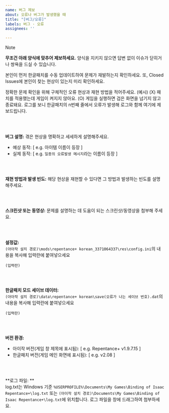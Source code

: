 ```yaml
---
name: 버그 제보
about: 오류나 버그가 발생했을 때
title: "[버그/오류]"
labels: 버그 · 오류
assignees: ''

---
```


> [!NOTE]
> **무조건 아래 양식에 맞추어 제보하세요.** 양식을 지키지 않으면 답변 없이 이슈가 닫히거나 쌍욕을 드실 수 있습니다.
>
> 본인이 먼저 한글패치를 수동 업데이트하여 문제가 재발하는지 확인하세요. 또, Closed Issues에 본인이 찾는 현상이 있는지 미리 확인하세요.
>
> 정확한 문제 확인을 위해 구체적인 오류 현상과 재현 방법을 적어주세요. (예시)
> (X) 패치를 적용했는데 게임이 켜지지 않아요.
> (O) 게임을 실행하면 검은 화면을 넘기지 않고 종료돼요. 로그를 보니 한글패치의 n번째 줄에서 오류가 발생해 로그와 함께 여기에 제보드립니다.

##  

</br>

**버그 설명:**
겪은 현상을 명확하고 세세하게 설명해주세요.
- 예상 동작: [ e.g. 아이템 이름이 등장 ]
- 실제 동작: [ e.g. `일종의 오류발생 메시지`라는 이름이 등장 ]



##  

</br>

**재현 방법과 발생 빈도:**
해당 현상을 재현할 수 있다면 그 방법과 발생하는 빈도를 설명해주세요.



##  

</br>

**스크린샷 또는 동영상:**
문제를 설명하는 데 도움이 되는 스크린샷/동영상을 첨부해 주세요.



##  

</br>

**설정값:**</br>
`(아아작 설치 경로)\mods\repentance+ korean_3371064337\res\config.ini`의 내용을 복사해 입력란에 붙여넣으세요
```
(입력란)
```


##  

</br>

**한글패치 모드 세이브 데이터:**</br>
`(아아작 설치 경로)\data\repentance+ korean\save(오류가 나는 세이브 번호).dat`의 내용을 복사해 입력란에 붙여넣으세요
```
(입력란)
```


##  

</br>

**버전 환경:**
 - 아이작 버전(게임 창 제목에 표시됨): [ e.g. Repentance+ v1.9.7.15 ]
 - 한글패치 버전(게임 메인 화면에 표시됨): [ e.g. v2.08 ]



##  

</br>

**로그 파일: **</br>
log.txt는 Windows 기준
`%USERPROFILE%\Documents\My Games\Binding of Isaac Repentance+\log.txt` 또는
`(아이작 설치 경로)\Documents\My Games\Binding of Isaac Repentance+\log.txt`에 위치합니다.
로그 파일을 창에 드래그하여 첨부하세요.

